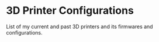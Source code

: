 # 3D Printer Configurations
 List of my current and past 3D printers and its firmwares and configurations. 
